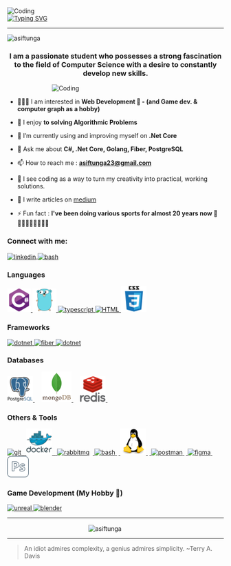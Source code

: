 <!-- ![MasterHead](https://d2r55xnwy6nx47.cloudfront.net/uploads/2019/07/Boolean-Sensitivity_2880x1620_Lede.gif) -->
<img align="center" alt="Coding" width="1000" src="https://d2r55xnwy6nx47.cloudfront.net/uploads/2019/07/Boolean-Sensitivity_2880x1620_Lede.gif">
<br>
<a href="https://git.io/typing-svg"><img src="https://readme-typing-svg.herokuapp.com?font=Fira+Code&size=60&duration=1500&pause=2000&color=FFFFFF&center=true&width=2000&height=100&lines=Hi+%F0%9F%91%8B%2C+I'm+Tunga;I+love+CS+and+being+a+part+of+it.+%F0%9F%92%96+" alt="Typing SVG" /></a>
<hr>
<p align="left"> <img src="https://komarev.com/ghpvc/?username=asiftunga&label=Profile%20views&color=0e75b6&style=flat" alt="asiftunga" /> </p>


<h3 align="center">I am a passionate student who possesses a strong fascination to the field of Computer Science with a desire to constantly develop new skills.</h3>
<img align="right" alt="Coding" width="400" src="https://s2.gifyu.com/images/ezgif-1-880e04fa50.gif">
<br>

- 👨🏻‍💻 I am interested in **Web Development 💖 - (and Game dev. & computer graph as a hobby)**

- 🔭 I enjoy **to solving Algorithmic Problems**

- 🌱 I’m currently using and improving myself on **.Net Core**

- 💬 Ask me about **C#, .Net Core, Golang, Fiber, PostgreSQL**

- 📫 How to reach me : **asiftunga23@gmail.com**

- 🧠 I see coding as a way to turn my creativity into practical, working solutions.

- 📝 I write articles on [medium](https://medium.com/@asiftunga)

- ⚡ Fun fact : **I've been doing various sports for almost 20 years now 🥊🏊🏻‍♂️💪🏻🤸🏻‍♂️**

<h3 align="left">Connect with me:</h3>
<a href="https://www.linkedin.com/in/asif-tunga-mubarek-3763b4208/" target="_blank" rel="noreferrer"> <img src="https://raw.githubusercontent.com/rahuldkjain/github-profile-readme-generator/master/src/images/icons/Social/linked-in-alt.svg" alt="linkedin" width="40" height="40" align="center"/> </a><a href="https://asiftunga.me//" target="_blank" rel="noreferrer"> <img src="https://upload.wikimedia.org/wikipedia/commons/thumb/1/11/World_Globe_Flat_Icon_Vector.svg/1200px-World_Globe_Flat_Icon_Vector.svg.png" alt="bash" width="70" height="70" align="center"/> </a>

<h3 align="left">Languages</h3>
<p><a href="https://www.w3schools.com/cs/" target="_blank" rel="noreferrer"> <img src="https://raw.githubusercontent.com/devicons/devicon/master/icons/csharp/csharp-original.svg" alt="csharp" width="55" height="55"/> </a> <a href="https://golang.org" target="_blank" rel="noreferrer"> <img src="https://raw.githubusercontent.com/devicons/devicon/master/icons/go/go-original.svg" alt="go" width="55" height="55"/> </a><a href="https://www.typescriptlang.org/" target="_blank" rel="noreferrer"> <img src="https://upload.wikimedia.org/wikipedia/commons/4/4c/Typescript_logo_2020.svg" alt="typescript" width="50" height="50"/> </a><a href="https://en.wikipedia.org/wiki/HTML/" target="_blank" rel="noreferrer"> <img src="https://upload.wikimedia.org/wikipedia/commons/thumb/6/61/HTML5_logo_and_wordmark.svg/2048px-HTML5_logo_and_wordmark.svg.png" alt="HTML" width="60" height="60"/> </a><a href="https://www.w3schools.com/css/" target="_blank" rel="noreferrer"> <img src="https://raw.githubusercontent.com/devicons/devicon/master/icons/css3/css3-original-wordmark.svg" alt="css3" width="60" height="60"/> </a></p>

<h3 align="left">Frameworks</h3>
<p align="left">  <a href="https://dotnet.microsoft.com/" target="_blank" rel="noreferrer"> <img src="https://upload.wikimedia.org/wikipedia/commons/thumb/e/ee/.NET_Core_Logo.svg/2048px-.NET_Core_Logo.svg.png" alt="dotnet" width="60" height="60"/> </a> <a href="https://gofiber.io/" target="_blank" rel="noreferrer"> <img src="https://raw.githubusercontent.com/gofiber/docs/master/static/img/logo.svg" alt="fiber" width="110" height="80"/> </a><a href="https://vuejs.org/" target="_blank" rel="noreferrer"> <img src="https://upload.wikimedia.org/wikipedia/commons/9/95/Vue.js_Logo_2.svg" alt="dotnet" width="50" height="50"/> </a></a></p>

<!-- <h3 align="left">Databases</h3>
<p><a href="https://www.postgresql.org" target="_blank" rel="noreferrer"> <img src="https://raw.githubusercontent.com/devicons/devicon/master/icons/postgresql/postgresql-original-wordmark.svg" alt="postgresql" width="60" height="60"/> </a><a href="https://www.mongodb.com/" target="_blank" rel="noreferrer"> <img src="https://raw.githubusercontent.com/devicons/devicon/master/icons/mongodb/mongodb-original-wordmark.svg" alt="mongodb" width="70" height="70"/> </a><a href="https://redis.io" target="_blank" rel="noreferrer"> <img src="https://raw.githubusercontent.com/devicons/devicon/master/icons/redis/redis-original-wordmark.svg" alt="redis" width="60" height="60"/> </a><a href="https://www.microsoft.com/en-us/sql-server" target="_blank" rel="noreferrer"> <img src="https://www.svgrepo.com/show/303229/microsoft-sql-server-logo.svg" alt="mssql" width="60" height="60"/> </a> <a href="https://tailwindcss.com/" target="_blank" rel="noreferrer"> <img src="https://www.vectorlogo.zone/logos/tailwindcss/tailwindcss-icon.svg" alt="tailwind" width="60" height="60"/> </a></p> -->

<h3 align="left">Databases</h3>
<p>
  <a href="https://www.postgresql.org" target="_blank" rel="noreferrer">
    <img src="https://raw.githubusercontent.com/devicons/devicon/master/icons/postgresql/postgresql-original-wordmark.svg" alt="postgresql" width="60" height="60"/>
  </a>&nbsp;&nbsp;&nbsp;
  <a href="https://www.mongodb.com/" target="_blank" rel="noreferrer">
    <img src="https://raw.githubusercontent.com/devicons/devicon/master/icons/mongodb/mongodb-original-wordmark.svg" alt="mongodb" width="70" height="70"/>
  </a>&nbsp;&nbsp;&nbsp;
  <a href="https://redis.io" target="_blank" rel="noreferrer">
    <img src="https://raw.githubusercontent.com/devicons/devicon/master/icons/redis/redis-original-wordmark.svg" alt="redis" width="60" height="60"/>
  </a>&nbsp;&nbsp;&nbsp;
</p> 

<h3 align="left">Others & Tools</h3>
<p><a href="https://git-scm.com/" target="_blank" rel="noreferrer"> <img src="https://www.vectorlogo.zone/logos/git-scm/git-scm-icon.svg" alt="git" width="60" height="60"/>&nbsp;&nbsp;<a href="https://www.docker.com/" target="_blank" rel="noreferrer"> <img src="https://raw.githubusercontent.com/devicons/devicon/master/icons/docker/docker-original-wordmark.svg" alt="docker" width="60" height="60"/>&nbsp;&nbsp;<a href="https://rabbitmq.com/" target="_blank" rel="noreferrer"> <img src="https://logowik.com/content/uploads/images/rabbitmq8610.jpg" alt="rabbitmq" width="50" height="50"/></a>&nbsp;&nbsp;<a href="https://www.gnu.org/software/bash/" target="_blank" rel="noreferrer"> <img src="https://tecadmin.net/tutorial/wp-content/uploads/2017/09/bash-logo.jpg" alt="bash" width="70" height="55"/> </a>&nbsp;<a href="https://www.linux.org/" target="_blank" rel="noreferrer"> <img src="https://raw.githubusercontent.com/devicons/devicon/master/icons/linux/linux-original.svg" alt="linux" width="60" height="60"/> </a>&nbsp;<a href="https://postman.com" target="_blank" rel="noreferrer"> <img src="https://www.vectorlogo.zone/logos/getpostman/getpostman-icon.svg" alt="postman" width="50" height="50"/> </a>&nbsp;<a href="https://www.figma.com/" target="_blank" rel="noreferrer"> <img src="https://www.vectorlogo.zone/logos/figma/figma-icon.svg" alt="figma" width="50" height="50"/> </a>&nbsp;<a href="https://www.photoshop.com/en" target="_blank" rel="noreferrer"> <img src="https://raw.githubusercontent.com/devicons/devicon/master/icons/photoshop/photoshop-line.svg" alt="photoshop" width="50" height="50"/> </a></p>
 
<h3 align="left">Game Development (My Hobby 💖)</h3>
<p><a href="https://unrealengine.com/" target="_blank" rel="noreferrer"> <img src="https://logowik.com/content/uploads/images/unreal-engine.jpg" alt="unreal" width="60" height="50"/> </a><a href="https://www.blender.org/" target="_blank" rel="noreferrer"> <img src="https://download.blender.org/branding/community/blender_community_badge_white.svg" alt="blender" width="70" height="60"/> </a> </p>
<hr>
<p>&nbsp;&nbsp;&nbsp;&nbsp;&nbsp;&nbsp;&nbsp;&nbsp;&nbsp;&nbsp;&nbsp;&nbsp;&nbsp;&nbsp;&nbsp;&nbsp;&nbsp;&nbsp;&nbsp;&nbsp;&nbsp;&nbsp;&nbsp;&nbsp;&nbsp;&nbsp;&nbsp;&nbsp;&nbsp;&nbsp;&nbsp;&nbsp;&nbsp;&nbsp;&nbsp;&nbsp;&nbsp;&nbsp;&nbsp;&nbsp;&nbsp;&nbsp;&nbsp;&nbsp;&nbsp;&nbsp;&nbsp;&nbsp;<img align="center" src="https://github-readme-streak-stats.herokuapp.com?user=asiftunga&theme=gruvbox-duo&hide_border=true" alt="asiftunga" /></p>
<hr>

> An idiot admires complexity, a genius admires simplicity. ~Terry A. Davis

